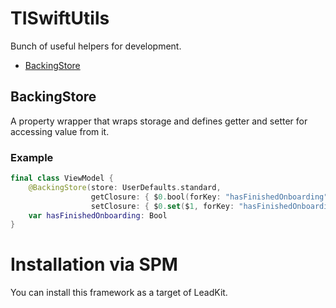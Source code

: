 # TISwiftUtils

Bunch of useful helpers for development.

* [BackingStore](#backingstore)

## BackingStore

A property wrapper that wraps storage and defines getter and setter for accessing value from it.

### Example

```swift
final class ViewModel {
    @BackingStore(store: UserDefaults.standard,
                  getClosure: { $0.bool(forKey: "hasFinishedOnboarding") },
                  setClosure: { $0.set($1, forKey: "hasFinishedOnboarding") })
    var hasFinishedOnboarding: Bool
}
```

# Installation via SPM

You can install this framework as a target of LeadKit.
